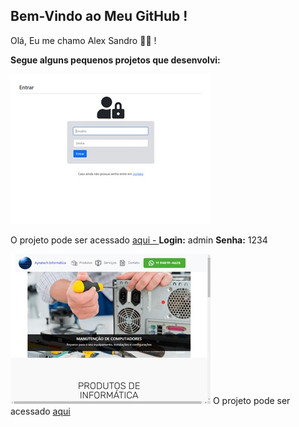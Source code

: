 ## Bem-Vindo ao Meu GitHub !

Olá, Eu me chamo Alex Sandro 👋🙂 !

**Segue alguns pequenos projetos que desenvolvi:**

[![Gera uma simples nota de Serviços](https://github.com/alexNetBeans/alexNetBeans/blob/main/images/001.jpg?raw=true)](https://alexnetbeans.github.io/alexNetBeans/)

O projeto pode ser acessado [aqui - ](https://alexnetbeans.github.io/alexNetBeans)
**Login:** admin
**Senha:** 1234

![image](https://github.com/alexNetBeans/alexNetBeans/blob/main/images/002.jpg?raw=true)
O projeto pode ser acessado [aqui](https://alexnetbeans.github.io/MyCodes/)




<!---
alexNetBeans/alexNetBeans is a ✨ special ✨ repository because its `README.md` (this file) appears on your GitHub profile.
You can click the Preview link to take a look at your changes.
--->
